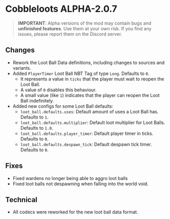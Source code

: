 # Cobbleloots ALPHA-2.0.7

> **IMPORTANT**: Alpha versions of the mod may contain bugs and **unfinished features**. Use them at your own risk. If you find any issues, please report them on the Discord server.

## Changes
- Rework the Loot Ball Data definitions, including changes to sources and variants.
- Added `PlayerTimer` Loot Ball NBT Tag of type `Long`. Defaults to `0`.
  - It represents a value in `ticks` that the player must wait to reopen the Loot Ball.
  - A value of `0` disables this behaviour.
  - A small value (like `1`) indicates that the player can reopen the Loot Ball indefinitely.
- Added new configs for some Loot Ball defaults:
  - `loot_ball.defaults.uses`: Default amount of uses a Loot Ball has. Defaults to `1`.
  - `loot_ball.defaults.multiplier`: Default loot multiplier for Loot Balls. Defaults to `1.0`.
  - `loot_ball.defaults.player_timer`: Default player timer in ticks. Defaults to `0`.
  - `loot_ball.defaults.despawn_tick`: Default despawn tick timer. Defaults to `0`.

## Fixes
- Fixed wardens no longer being able to aggro loot balls
- Fixed loot balls not despawning when falling into the world void.

## Technical
- All codecs were reworked for the new loot ball data format.